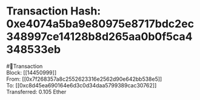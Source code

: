 
Transaction Hash: 0xe4074a5ba9e80975e8717bdc2ec348997ce14128b8d265aa0b0f5ca4348533eb
====================================================================================
  
#💸Transaction  
Block: [[14450999]]  
From: [[0x7f268357a8c2552623316e2562d90e642bb538e5]]  
To: [[0xc8d45ea690164e6d3c0d34daa5799389cac30762]]  
Transferred: 0.105 Ether